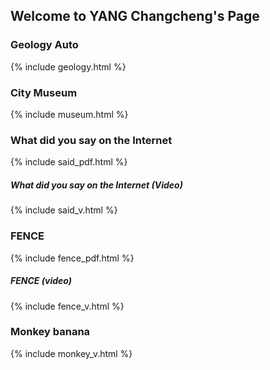 ## Welcome to YANG Changcheng's Page

### Geology Auto

{% include geology.html %}

### City Museum

{% include museum.html %}

### What did you say on the Internet

{% include said_pdf.html %}

##### What did you say on the Internet (Video)

{% include said_v.html %}

### FENCE

{% include fence_pdf.html %}

##### FENCE (video)

{% include fence_v.html %}

### Monkey banana

{% include monkey_v.html %}











